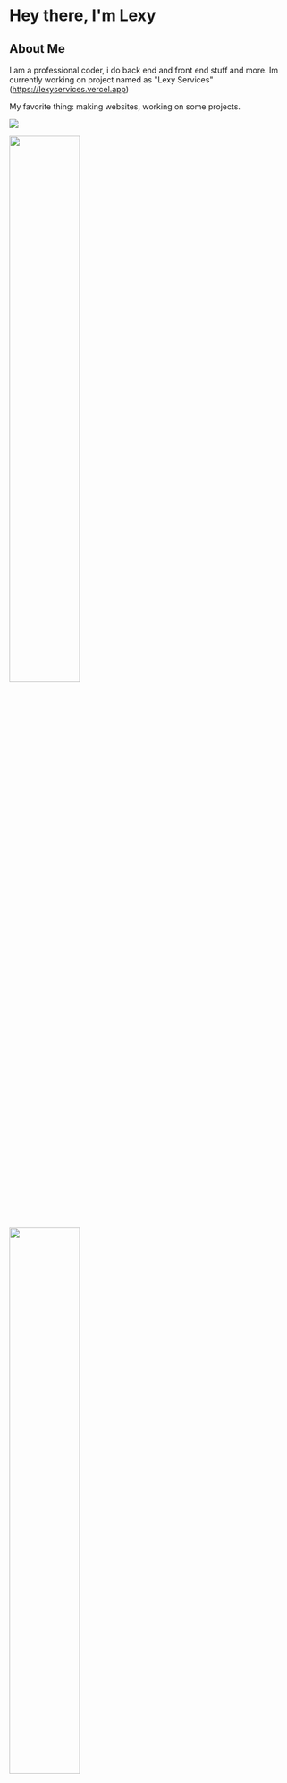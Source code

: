 # Hey there, I'm Lexy

## About Me
I am a professional coder, i do back end and front end stuff and more. Im currently working on project named as "Lexy Services" (https://lexyservices.vercel.app)

My favorite thing: making websites, working on some projects.

![](https://hit.yhype.me/github/profile?user_id=227450521)

<img width="50%" src="https://github-readme-stats.vercel.app/api?username=lexyboi&count_private=true&include_all_commits=true&show_icons=true&theme=onedark&icon_color=fff&hide_border=true">
<img width="50%" src="https://github-readme-stats.vercel.app/api/top-langs?username=lexyboi&theme=onedark&layout=compact&hide_border=true&langs_count=25">
